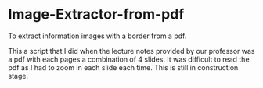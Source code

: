 # Image-Extractor-from-pdf
To extract information images with a border from a pdf.

This a script that I did when the lecture notes provided by our professor was a pdf with each pages a combination of 4 slides. It was difficult to read the pdf as I had to zoom in each slide each time. This is still in construction stage.
